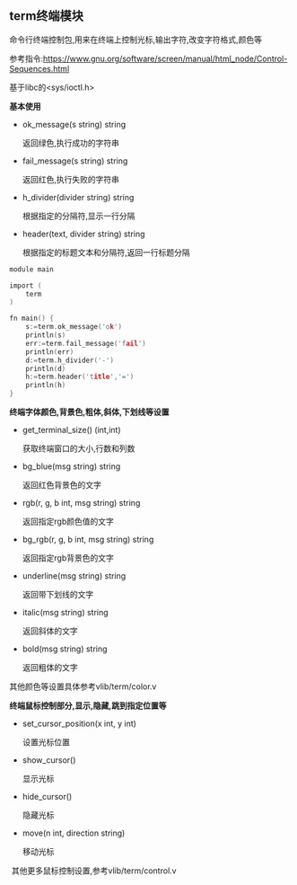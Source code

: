 ## term终端模块

命令行终端控制包,用来在终端上控制光标,输出字符,改变字符格式,颜色等

参考指令:https://www.gnu.org/software/screen/manual/html_node/Control-Sequences.html

基于libc的<sys/ioctl.h>

**基本使用**

- ok_message(s string) string

  返回绿色,执行成功的字符串

- fail_message(s string) string

  返回红色,执行失败的字符串

- h_divider(divider string) string

  根据指定的分隔符,显示一行分隔

- header(text, divider string) string

  根据指定的标题文本和分隔符,返回一行标题分隔

```c
module main

import (
	term
)

fn main() {
	s:=term.ok_message('ok')
	println(s)
	err:=term.fail_message('fail')
	println(err)
	d:=term.h_divider('-')
	println(d)
	h:=term.header('title','=')
	println(h)
}
```

**终端字体颜色,背景色,粗体,斜体,下划线等设置**

- get_terminal_size() (int,int)

  获取终端窗口的大小,行数和列数

- bg_blue(msg string) string

  返回红色背景色的文字

- rgb(r, g, b int, msg string) string

  返回指定rgb颜色值的文字

- bg_rgb(r, g, b int, msg string) string

  返回指定rgb背景色的文字

- underline(msg string) string

  返回带下划线的文字

- italic(msg string) string

  返回斜体的文字

- bold(msg string) string

  返回粗体的文字

其他颜色等设置具体参考vlib/term/color.v

**终端鼠标控制部分,显示,隐藏,跳到指定位置等**

- set_cursor_position(x int, y int)

  设置光标位置

- show_cursor()

  显示光标

- hide_cursor()

  隐藏光标

- move(n int, direction string)

  移动光标

​    其他更多鼠标控制设置,参考vlib/term/control.v